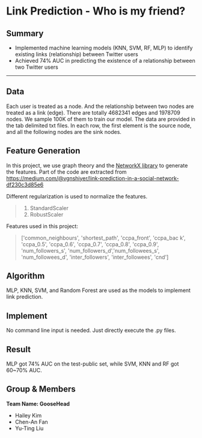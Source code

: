 # Link Prediction - Who is my friend?

## Summary
*	Implemented machine learning models (KNN, SVM, RF, MLP) to identify existing links (relationship) between Twitter users
*	Achieved 74% AUC in predicting the existence of a relationship between two Twitter users

---

## Data

Each user is treated as a node. And the relationship between two nodes are treated as a link (edge).
There are totally 4682341 edges and 1978709 nodes. We sample 100K of them to train our model.
The data are provided in the tab delimited txt files. In each row, the first element is the source node, and all the following nodes are the sink nodes.

## Feature Generation

In this project, we use graph theory and the [NetworkX library](https://networkx.github.io/documentation/stable/) to generate the features.
Part of the code are extracted from https://medium.com/@vgnshiyer/link-prediction-in-a-social-network-df230c3d85e6

Different regularization is used to normalize the features.

> 1. StandardScaler
> 2. RobustScaler

Features used in this project:

> ['common_neighbours', 'shortest_path', 'ccpa_front', 'ccpa_bac k', 'ccpa_0.5', 'ccpa_0.6', 'ccpa_0.7', 'ccpa_0.8', 'ccpa_0.9', 'num_followers_s', 'num_followers_d','num_followees_s', 'num_followees_d', 'inter_followers', 'inter_followees', 'cnd']

## Algorithm

MLP, KNN, SVM, and Random Forest are used as the models to implement link prediction.

## Implement

No command line input is needed. Just directly execute the .py files.

## Result

MLP got 74% AUC on the test-public set, while SVM, KNN and RF got 60~70% AUC.

## Group & Members

**Team Name: GooseHead**

- Hailey Kim
- Chen-An Fan
- Yu-Ting Liu
